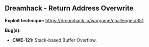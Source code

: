 ## Dreamhack - Return Address Overwrite

**Exploit technique:** https://dreamhack.io/wargame/challenges/351

**Bug(s):** 
- **CWE-121:** Stack-based Buffer Overflow.